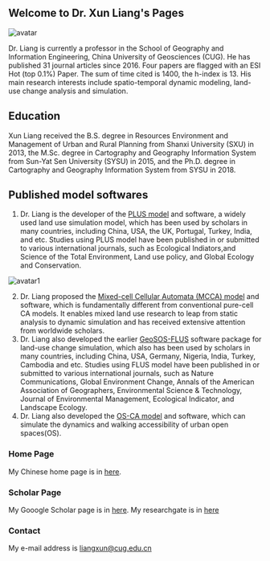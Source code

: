 ## Welcome to Dr. Xun Liang's Pages
![avatar](http://grzy.cug.edu.cn/__local/E/2E/16/3B99725E104F65A20FF6A77FBC0_9D121689_41CD.jpg)

Dr. Liang is currently a professor in the School of Geography and Information Engineering, China University of Geosciences (CUG). He has published 31 journal articles since 2016. Four papers are flagged with an ESI Hot (top 0.1%) Paper. The sum of time cited is 1400, the h-index is 13. His main research interests include spatio-temporal dynamic modeling, land-use change analysis and simulation.

## Education
Xun Liang received the B.S. degree in Resources Environment and Management of Urban and Rural Planning from Shanxi University (SXU) in 2013, the M.Sc. degree in Cartography and Geography Information System from Sun-Yat Sen University (SYSU) in 2015, and the Ph.D. degree in Cartography and Geography Information System from SYSU in 2018. 

## Published model softwares
1. Dr. Liang is the developer of the [PLUS model](https://github.com/HPSCIL/Patch-generating_Land_Use_Simulation_Model) and software, a widely used land use simulation model, which has been used by scholars in many countries, including China, USA, the UK, Portugal, Turkey, India, and etc. Studies using PLUS model have been published in or submitted to various international journals, such as Ecological Indiators,and Science of the Total Environment, Land use policy, and Global Ecology and Conservation. 

![avatar1](https://www.researchgate.net/profile/Xun-Liang-3/publication/344827904/figure/fig3/AS:954379632922625@1604553244297/Workflow-of-the-rule-mining-framework-based-on-a-land-expansion-analysis-strategy-with_Q320.jpg)

2. Dr. Liang proposed the [Mixed-cell Cellular Automata (MCCA) model](https://github.com/HPSCIL/Mixed_Cell_Cellullar_Automata)  and software, which is fundamentally different from conventional pure-cell CA models. It enables mixed land use research to leap from static analysis to dynamic simulation and has received extensive attention from worldwide scholars. 
3. Dr. Liang also developed the earlier [GeoSOS-FLUS](http://www.geosimulation.cn/FLUS.html) software package for land-use change simulation, which also has been used by scholars in many countries, including China, USA, Germany, Nigeria, India, Turkey, Cambodia and etc. Studies using FLUS model have been published in or submitted to various international journals, such as Nature Communications, Global Environment Change, Annals of the American Association of Geographers, Environmental Science & Technology, Journal of Environmental Management, Ecological Indicator, and Landscape Ecology. 
4. Dr. Liang also developed the [OS-CA model](https://github.com/HPSCIL/Open-Space-Cellular_Automata) and software, which can simulate the dynamics and walking accessibility of urban open spaces(OS). 



### Home Page
My Chinese home page is in [here]( http://grzy.cug.edu.cn/liangxun/zh_CN/index.htm). 

### Scholar Page
My Gooogle Scholar page is in [here]( https://xs2.dailyheadlines.cc/citations?user=sIZG1mkAAAAJ&hl=zh-CN&oi=ao). My researchgate is in [here](https://www.researchgate.net/profile/Xun-Liang-3)

### Contact
My e-mail address is liangxun@cug.edu.cn


<script type="text/javascript" id="clustrmaps" src="//clustrmaps.com/map_v2.js?d=oJWphPf192WlcrqYUqmcSrtF0yW-hUg6Led0ezXqE6A&cl=ffffff&w=a"></script>



